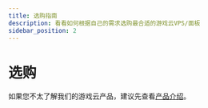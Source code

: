 ```yaml
---
title: 选购指南
description: 看看如何根据自己的需求选购最合适的游戏云VPS/面板
sidebar_position: 2
---
```



# 选购

如果您不太了解我们的游戏云产品，建议先查看[产品介绍](./)。

